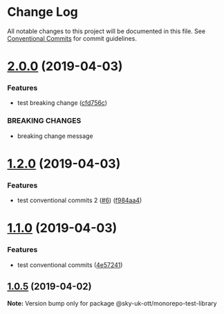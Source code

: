 # Change Log

All notable changes to this project will be documented in this file.
See [Conventional Commits](https://conventionalcommits.org) for commit guidelines.

# [2.0.0](https://github.com/adamnoakes/monorepo-test/compare/@sky-uk-ott/monorepo-test-library@1.2.0...@sky-uk-ott/monorepo-test-library@2.0.0) (2019-04-03)


### Features

* test breaking change ([cfd756c](https://github.com/adamnoakes/monorepo-test/commit/cfd756c))


### BREAKING CHANGES

* breaking change message





# [1.2.0](https://github.com/adamnoakes/monorepo-test/compare/@sky-uk-ott/monorepo-test-library@1.1.0...@sky-uk-ott/monorepo-test-library@1.2.0) (2019-04-03)


### Features

* test conventional commits 2 ([#6](https://github.com/adamnoakes/monorepo-test/issues/6)) ([f984aa4](https://github.com/adamnoakes/monorepo-test/commit/f984aa4))





# [1.1.0](https://github.com/adamnoakes/monorepo-test/compare/@sky-uk-ott/monorepo-test-library@1.0.5...@sky-uk-ott/monorepo-test-library@1.1.0) (2019-04-03)


### Features

* test conventional commits ([4e57241](https://github.com/adamnoakes/monorepo-test/commit/4e57241))





## [1.0.5](https://github.com/adamnoakes/monorepo-test/compare/@sky-uk-ott/monorepo-test-library@1.0.4...@sky-uk-ott/monorepo-test-library@1.0.5) (2019-04-02)

**Note:** Version bump only for package @sky-uk-ott/monorepo-test-library
